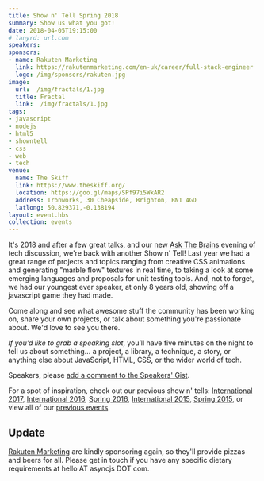 ```yaml
---
title: Show n' Tell Spring 2018
summary: Show us what you got!
date: 2018-04-05T19:15:00
# lanyrd: url.com
speakers:
sponsors:
- name: Rakuten Marketing
  link: https://rakutenmarketing.com/en-uk/career/full-stack-engineer
  logo: /img/sponsors/rakuten.jpg
image:
  url:  /img/fractals/1.jpg
  title: Fractal
  link:  /img/fractals/1.jpg
tags:
- javascript
- nodejs
- html5
- showntell
- css
- web
- tech
venue:
  name: The Skiff
  link: https://www.theskiff.org/
  location: https://goo.gl/maps/SPf97i5WkAR2
  address: Ironworks, 30 Cheapside, Brighton, BN1 4GD
  latlong: 50.829371,-0.138194
layout: event.hbs
collection: events
---
```


It's 2018 and after a few great talks, and our new [Ask The Brains][ask-the-brains] evening of tech discussion, we're back with another Show n' Tell! Last year we had a great range of projects and topics ranging from creative CSS animations and generating "marble flow" textures in real time, to taking a look at some emerging languages and proposals for unit testing tools. And, not to forget, we had our youngest ever speaker, at only 8 years old, showing off a javascript game they had made.

Come along and see what awesome stuff the community has been working on, share your own projects, or talk about something you're passionate about. We'd love to see you there.

_If you’d like to grab a speaking slot_, you’ll have five minutes on the night to tell us about something… a project, a library, a technique, a story, or anything else about JavaScript, HTML, CSS, or the wider world of tech.

Speakers, please <a data-gist href="https://gist.github.com/JakeSidSmith/45e60f8c45ab5128d760d33de7c3e3e1">add a comment to the Speakers' Gist</a>.

For a spot of inspiration, check out our previous show n' tells: [International 2017][showntell-international-2017], [International 2016][showntell-international-2016], [Spring 2016][showntell-spring-2016], [International 2015][showntell-international-2015], [Spring 2015][showntell-spring-2015], or view all of our [previous events][events].

## Update

[Rakuten Marketing](https://rakutenmarketing.com/en-uk/career/full-stack-engineer) are kindly sponsoring again, so they'll provide pizzas and beers for all. Please get in touch if you have any specific dietary requirements at hello AT asyncjs DOT com.

[async]: https://asyncjs.com
[events]: https://asyncjs.com/events/
[ask-the-brains]: https://asyncjs.com/ask-the-brains/
[showntell-spring-2015]: https://asyncjs.com/showntell-spring-2015/
[showntell-international-2015]: https://asyncjs.com/showntell-2015/
[showntell-spring-2016]: https://asyncjs.com/showntell-spring-2016/
[showntell-international-2016]: https://asyncjs.com/international-show-n-tell-2016/
[showntell-international-2017]: https://asyncjs.com/international-show-n-tell-2017/
